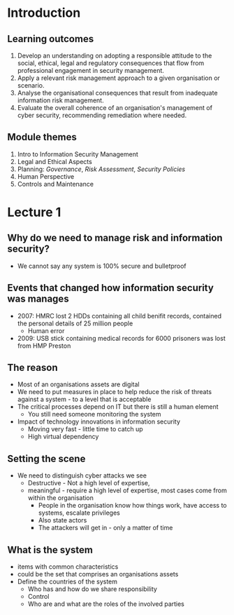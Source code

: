 # Introduction

## Learning outcomes
1. Develop an understanding on adopting a responsible attitude to the social, ethical, legal and regulatory
consequences that flow from professional engagement in security management.
2. Apply a relevant risk management approach to a given organisation or scenario.
3. Analyse the organisational consequences that result from inadequate information risk management.
4. Evaluate the overall coherence of an organisation's management of cyber security, recommending
remediation where needed.

## Module themes 
1. Intro to Information Security Management 
2. Legal and Ethical Aspects 
3. Planning: *Governance*, *Risk Assessment*, *Security Policies* 
4. Human Perspective 
5. Controls and Maintenance

# Lecture 1

## Why do we need to manage risk and information security?
- We cannot say any system is 100% secure and bulletproof

## Events that changed how information security was manages
- 2007: HMRC lost 2 HDDs containing all child benifit records, contained the personal details of 25 million people
	- Human error
- 2009: USB stick containing medical records for 6000 prisoners was lost from HMP Preston

## The reason
 - Most of an organisations assets are digital
 - We need to put measures in place to help reduce the risk of threats against a system - to a level that is acceptable
 -  The critical processes depend on IT but there is still a human element
	 - You still need someone monitoring the system
- Impact of technology innovations in information security 
	- Moving very fast - little time to catch up
	- High virtual dependency

## Setting the scene
- We need to distinguish cyber attacks we see
	- Destructive - Not a high level of expertise, 
	- meaningful - require a high level of expertise, most cases come from within the organisation
		- People in the organisation know how things work, have access to systems, escalate privileges
		- Also state actors
		- The attackers will get in - only a matter of time

## What is the system
- items with common characteristics
- could be the set that comprises an organisations assets
- Define the countries of the system
	- Who has and how do we share responsibility
	- Control
	- Who are and what are the roles of the involved parties


